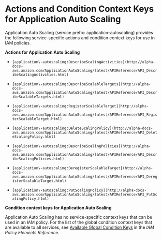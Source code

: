 # Actions and Condition Context Keys for Application Auto Scaling<a name="list_application-autoscaling"></a>

Application Auto Scaling \(service prefix: application\-autoscaling\) provides the following service\-specific actions and condition context keys for use in IAM policies\.

**Actions for Application Auto Scaling**

+ `[application\-autoscaling:DescribeScalingActivities](http://alpha-docs-aws.amazon.com/ApplicationAutoScaling/latest/APIReference/API_DescribeScalingActivities.html)`

+ `[application\-autoscaling:DescribeScalableTargets](http://alpha-docs-aws.amazon.com/ApplicationAutoScaling/latest/APIReference/API_DescribeScalableTargets.html)`

+ `[application\-autoscaling:RegisterScalableTarget](http://alpha-docs-aws.amazon.com/ApplicationAutoScaling/latest/APIReference/API_RegisterScalableTarget.html)`

+ `[application\-autoscaling:DeleteScalingPolicy](http://alpha-docs-aws.amazon.com/ApplicationAutoScaling/latest/APIReference/API_DeleteScalingPolicy.html)`

+ `[application\-autoscaling:DescribeScalingPolicies](http://alpha-docs-aws.amazon.com/ApplicationAutoScaling/latest/APIReference/API_DescribeScalingPolicies.html)`

+ `[application\-autoscaling:DeregisterScalableTarget](http://alpha-docs-aws.amazon.com/ApplicationAutoScaling/latest/APIReference/API_DeregisterScalableTarget.html)`

+ `[application\-autoscaling:PutScalingPolicy](http://alpha-docs-aws.amazon.com/ApplicationAutoScaling/latest/APIReference/API_PutScalingPolicy.html)`

**Condition context keys for Application Auto Scaling**

Application Auto Scaling has no service\-specific context keys that can be used in an IAM policy\. For the list of the global condition context keys that are available to all services, see [Available Global Condition Keys](reference_policies_condition-keys.md#AvailableKeys) in the *IAM Policy Elements Reference*\.